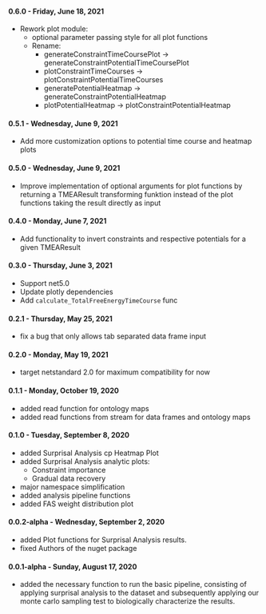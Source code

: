 #### 0.6.0 - Friday, June 18, 2021
- Rework plot module:
	- optional parameter passing style for all plot functions
	- Rename: 
		- generateConstraintTimeCoursePlot -> generateConstraintPotentialTimeCoursePlot
		- plotConstraintTimeCourses -> plotConstraintPotentialTimeCourses
		- generatePotentialHeatmap -> generateConstraintPotentialHeatmap
		- plotPotentialHeatmap -> plotConstraintPotentialHeatmap

#### 0.5.1 - Wednesday, June 9, 2021
- Add more customization options to potential time course and heatmap plots

#### 0.5.0 - Wednesday, June 9, 2021
- Improve implementation of optional arguments for plot functions by returning a TMEAResult transforming funktion instead of the plot functions taking the result directly as input

#### 0.4.0 - Monday, June 7, 2021
- Add functionality to invert constraints and respective potentials for a given TMEAResult

#### 0.3.0 - Thursday, June 3, 2021
- Support net5.0
- Update plotly dependencies
- Add `calculate_TotalFreeEnergyTimeCourse` func

#### 0.2.1 - Thursday, May 25, 2021
- fix a bug that only allows tab separated data frame input

#### 0.2.0 - Monday, May 19, 2021
- target netstandard 2.0 for maximum compatibility for now

#### 0.1.1 - Monday, October 19, 2020
- added read function for ontology maps
- added read functions from stream for data frames and ontology maps

#### 0.1.0 - Tuesday, September 8, 2020
- added Surprisal Analysis cp Heatmap Plot
- added Surprisal Analysis analytic plots: 
  - Constraint importance
  - Gradual data recovery
- major namespace simplification
- added analysis pipeline functions
- added FAS weight distribution plot

#### 0.0.2-alpha - Wednesday, September 2, 2020
- added Plot functions for Surprisal Analysis results.
- fixed Authors of the nuget package

#### 0.0.1-alpha - Sunday, August 17, 2020
- added the necessary function to run the basic pipeline, consisting of applying surprisal analysis to the dataset and subsequently applying our monte carlo sampling test to biologically characterize the results.